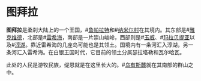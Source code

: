 # 图拜拉

**图拜拉**是柔刹大陆上的一个王国，#[鲁帕拉特](locations/ru-parat)和#[纳米尔村](locations/fu-namir)在其境内。其东部是#[雅克维德](locations/jah-keved)，北部是#[雷希海](locations/reshi-sea)，南部是一片崇山峻岭，西部则是#[玉威](locations/yulay)、#[玛拉贝提亚](locations/marabethia)以及#[淳湖](locations/purelake)。靠近雷希海的几座岛可能也是其领土。国境内有一条河汇入淳湖，另一条河汇入雷希海。在白银王国时代，它目前的领土分属瑟拉塔勒和瓦尔哈瓦。

此处的人民是游牧民族，缇恩就是在这里长大的。#[乌有斯麓](locations/urithiru)就在其南部的群山之中。
